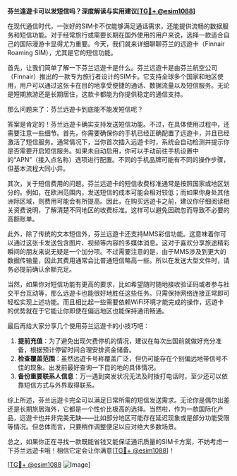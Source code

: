 **芬兰遠遊卡可以发短信吗？深度解读与实用建议[[TG💪+ @esim1088](https://t.me/s/esim1088)]**

在现代通信时代，一张好的SIM卡不仅能够满足通话需求，还能提供流畅的数据服务和短信功能。对于经常旅行或需要长期在国外使用的用户来说，选择一款适合自己的国际漫游卡显得尤为重要。今天，我们就来详细聊聊芬兰的远遊卡（Finnair Roaming SIM），尤其是它的短信功能。

首先，让我们简单了解一下芬兰远遊卡是什么。芬兰远遊卡是由芬兰航空公司（Finnair）推出的一款专为旅行者设计的SIM卡。它支持全球多个国家和地区使用，用户可以通过这张卡在目的地享受便捷的通话、数据流量以及短信服务。无论是短期旅游还是长期居住，这款卡都能为你提供稳定的通信支持。

那么问题来了：芬兰远遊卡到底能不能发短信呢？

答案是肯定的！芬兰远遊卡确实支持发送短信功能。不过，在具体使用过程中，还需要注意一些细节。首先，你需要确保你的手机已经正确配置了远遊卡，并且已经激活了短信服务。通常情况下，当你首次插入远遊卡时，系统会自动检测并提示你是否需要开启短信服务。如果未自动启用，你可以手动前往手机设置中的“APN”（接入点名称）选项进行配置。不同的手机品牌可能有不同的操作步骤，但基本流程大同小异。

其次，关于短信费用的问题。芬兰远遊卡的短信收费标准通常是按照国家或地区划分的。例如，在欧洲范围内，发送短信的成本可能会相对较低；而如果你身处其他洲际区域，则费用可能会有所提高。因此，在购买远遊卡之前，建议你仔细阅读相关资费说明，了解清楚不同地区的收费标准。这样可以避免因疏忽而导致不必要的高额账单。

此外，除了传统的文本短信外，芬兰远遊卡还支持MMS彩信功能。这意味着你可以通过这张卡发送包含图片、视频等内容的多媒体消息。这对于喜欢分享旅途精彩瞬间的朋友来说无疑是一个加分项。不过需要注意的是，由于MMS涉及到更大的数据传输量，因此其费用通常会比普通短信略高一些。所以在发送大型文件时，请务必提前确认余额充足。

当然，如果你对短信功能有更高的要求，比如希望随时随地接收验证码或者参与社交平台互动等，那么远遊卡也能很好地胜任这些任务。只需保持网络连接正常即可轻松实现上述功能。而且相比起一些需要依赖WiFi环境才能完成的操作，远遊卡的优势就在于它能让你即使在偏远地区也能保持通讯畅通。

最后再给大家分享几个使用芬兰远遊卡的小技巧吧：

1. **提前充值**：为了避免出现欠费停机的情况，建议在每次出国前就做好充分准备，根据预计停留时间合理安排资金储备。
2. **检查覆盖范围**：虽然远遊卡号称覆盖广泛，但仍可能存在个别偏远地带信号不佳的现象。出发前最好查询一下目的地的具体情况。
3. **备份重要联系人信息**：万一遇到突发状况无法及时拨打电话时，至少还可以依靠短信方式与外界取得联系。

综上所述，芬兰远遊卡完全可以满足日常所需的短信发送需求。无论你是偶尔出差还是长期旅居海外，它都是一个性价比极高的选择。当然啦，作为一款国际化产品，远遊卡也并非完美无缺——比如部分地区可能存在延迟现象或是部分功能受限等情况。但总体而言，只要稍作调整便足以应对绝大多数场景。

总之，如果你正在寻找一款既能省钱又能保证通讯质量的SIM卡方案，不妨考虑一下芬兰远遊卡哦！相信它定会让你满意[[TG💪+ @esim1088](https://t.me/s/esim1088)]！

[[TG💪+ @esim1088](https://t.me/s/esim1088) ![Image](https://i.postimg.cc/4NQfJmqS/Snipaste-2025-05-13-00-14-12.png)]
